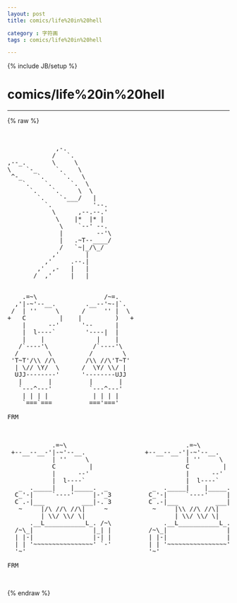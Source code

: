 ```yaml
---
layout: post
title: comics/life%20in%20hell
category : 字符画
tags : comics/life%20in%20hell
---
```

{% include JB/setup %}
# comics/life%20in%20hell
---
{% raw %}
<pre>


             ,-.
            /   `.
,--_.       \     \
\    `-_     `.    \
 ^-_    `.     `.   \
    `.    `.     `.  \ 
      `.    `.     \  \
        `.    `-___/   |
          `.           &#039;--.
            \      ,--.--.&#039;
             \    |*  |* | 
              \    `--&#039; --.
              |         --&#039;\
              |   .~T--____/
              /   `~|_/\_/
            ,&#039;       |
          ,&#039;     .--.|
        ,&#039;  ,-   |   |
       /  ,&#039;     |   |


    .=~\                  /~=.
  ,&#039;|-~&#039;--__.        .__--&#039;~-|`.
 /  | &#039;&#039;     \      /     &#039;&#039; |  \
+   C         |    |         )   +
    |      --&#039;      &#039;--      |
    |  l----`        &#039;----|  |
    |    |              |    |
   /`----&#039;\            /`----&#039;\
  /        \          /        \
 &#039;T~T&#039;/\\ //\        /\\ //\&#039;T~T&#039;
  | \// \Y/  \      /  \Y/ \\/ |
  UJJ--------&#039;      &#039;--------UJJ
   |       |          |       |
   `---^---&#039;          `---^---&#039;
    | | | |            | | | |
    `===`===          ===&#039;===&#039;

FRM



            .=~\                                .=~\
 +--__--__-&#039;|-~&#039;--__.                +--__--__-&#039;|-~&#039;--__.
            | &#039;&#039;     \                          | &#039;&#039;     \
            C         |                         C         |
            |      --&#039;                          |      --&#039;
            |  l----`                           |  l----`
   _  ._____|    |_____.  _            _  ._____|    |_____.  _
  C_&#039;-|     `----&#039;     |-&#039;_3          C_&#039;-|     `----&#039;     |-&#039;_3
  C .-|___          ___|-. 3          C .-|___          ___|-. 3
   ~     |/\ //\ //\|     ~            ~     |\\ //\ //\|     ~
         | \\/ \\/ \|                        | \\/ \\/ \|
      .__L___________L_. /~\              .__L___________L_. /~\
  /~\_|                |_| |          /~\_|                |_| |
  | |-|                |-| |          | |-|                |-| |
  | | &#039;~~~~~~~~~~~~~~~~&#039; `-&#039;          | | &#039;~~~~~~~~~~~~~~~~&#039; `-&#039;
  &#039;~&#039;                                 &#039;~&#039;

FRM

 </pre>
{% endraw %}
